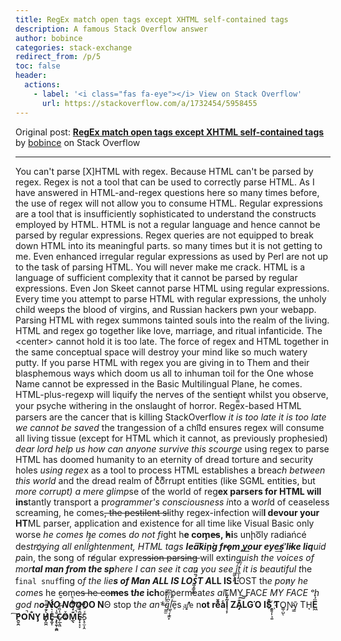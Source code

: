 ```yaml
---
title: RegEx match open tags except XHTML self-contained tags
description: A famous Stack Overflow answer
author: bobince
categories: stack-exchange
redirect_from: /p/5
toc: false
header:
  actions:
    - label: '<i class="fas fa-eye"></i> View on Stack Overflow'
      url: https://stackoverflow.com/a/1732454/5958455
---
```


Original post: **[RegEx match open tags except XHTML self-contained tags](https://stackoverflow.com/a/1732454/5958455)** by [bobince](https://stackoverflow.com/u/18936) on Stack Overflow

---

You can't parse [X]HTML with regex. Because HTML can't be parsed by regex. Regex is not a tool that can be used to correctly parse HTML. As I have answered in HTML-and-regex questions here so many times before, the use of regex will not allow you to consume HTML. Regular expressions are a tool that is insufficiently sophisticated to understand the constructs employed by HTML. HTML is not a regular language and hence cannot be parsed by regular expressions. Regex queries are not equipped to break down HTML into its meaningful parts. so many times but it is not getting to me. Even enhanced irregular regular expressions as used by Perl are not up to the task of parsing HTML. You will never make me crack. HTML is a language of sufficient complexity that it cannot be parsed by regular expressions. Even Jon Skeet cannot parse HTML using regular expressions. Every time you attempt to parse HTML with regular expressions, the unholy child weeps the blood of virgins, and Russian hackers pwn your webapp. Parsing HTML with regex summons tainted souls into the realm of the living. HTML and regex go together like love, marriage, and ritual infanticide. The &lt;center> cannot hold it is too late. The force of regex and HTML together in the same conceptual space will destroy your mind like so much watery putty. If you parse HTML with regex you are giving in to Them and their blasphemous ways which doom us all to inhuman toil for the One whose Name cannot be expressed in the Basic Multilingual Plane, he comes. HTML-plus-regexp will liquify the n​erves of the sentient whilst you observe, your psyche withering in the onslaught of horror. Rege̿̔̉x-based HTML parsers are the cancer that is killing StackOverflow <i>it is too late it is too late we cannot be saved</i> the trangession of a chi͡ld ensures regex will consume all living tissue (except for HTML which it cannot, as previously prophesied) <i>dear lord help us how can anyone survive this scourge</i> using regex to parse HTML has doomed humanity to an eternity of dread torture and security holes <i>using rege</i>x as a tool to process HTML establishes a brea<i>ch between this world</i> and the dread realm of c͒ͪo͛ͫrrupt entities (like SGML entities, but <i>more corrupt) a mere glimp</i>se of the world of reg​<b>ex parsers for HTML will ins</b>​tantly transport a p<i>rogrammer's consciousness i</i>nto a w<i>orl</i>d of ceaseless screaming, he comes<strike>, the pestilent sl</strike>ithy regex-infection wil​<b>l devour your HT</b>​ML parser, application and existence for all time like Visual Basic only worse <i>he comes he com</i>es <i>do not fi</i>​ght h<b>e com̡e̶s, ̕h̵i</b>​s un̨ho͞ly radiańcé de<i>stro҉ying all enli̍̈́̂̈́ghtenment, HTML tags <b>lea͠ki̧n͘g fr̶ǫm ̡yo​͟ur eye͢s̸ ̛l̕ik͏e liq</b>​uid p</i>ain, the song of re̸gular exp​re<strike>ssion parsing </strike>will exti<i>​nguish the voices of mor​<b>tal man from the sp</b>​here I can see it can you see ̲͚̖͔̙î̩́t̲͎̩̱͔́̋̀ it is beautiful t​</i>he f<code>inal snuf</code>fing o<i>f the lie​<b>s of Man ALL IS LOŚ͖̩͇̗̪̏̈́T A</b></i><b>LL I​S L</b>OST th<i>e pon̷y he come</i>s he c̶̮om<strike>es he co</strike><b><strike>me</strike>s t<i>he</i> ich​</b>or permeat<i>es al</i>l MY FAC<i>E MY FACE ᵒh god n<b>o NO NOO̼</b></i><b>O​O N</b>Θ stop t<i>he an​*̶͑̾̾​̅ͫ͏̙̤g͇̫͛͆̾ͫ̑͆l͖͉̗̩̳̟̍ͫͥͨ</i>e̠̅s<code> ͎a̧͈͖r̽̾̈́͒͑e</code> n<b>​ot rȇͧ̌aͨl̘̝̙̃ͤ͂̾̆ ZA̡͊͠͝LGΌ ISͮ̂҉̯͈͕̹̘̱ T</b>O͇̹̺ͅƝ̴ȳ̳ TH̘<b>Ë͖́̉ ͠P̯͍̭O̚​N̐Y̡ H̸̡̪̯ͨ͊̽̅̾̎Ȩ̬̩̾͛ͪ̈́́͘ ̶̧̨̱̹̭̯ͧ̾ͬC̷̙̲̝͖ͭ̏ͥͮ͟Oͮ͏̮̪̝͍M̲̖͊̒ͪͩͬ̚̚͜Ȇ̴̟̟͙̞ͩ͌͝</b>S̨̥̫͎̭ͯ̿̔̀ͅ

